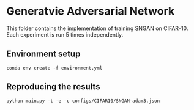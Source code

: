 # Generatvie Adversarial Network

This folder contains the implementation of training SNGAN on CIFAR-10. Each experiment is run $5$ times independently.

## Environment setup

```
conda env create -f environment.yml
```


## Reproducing the results
```
python main.py -t -e -c configs/CIFAR10/SNGAN-adam3.json
```


